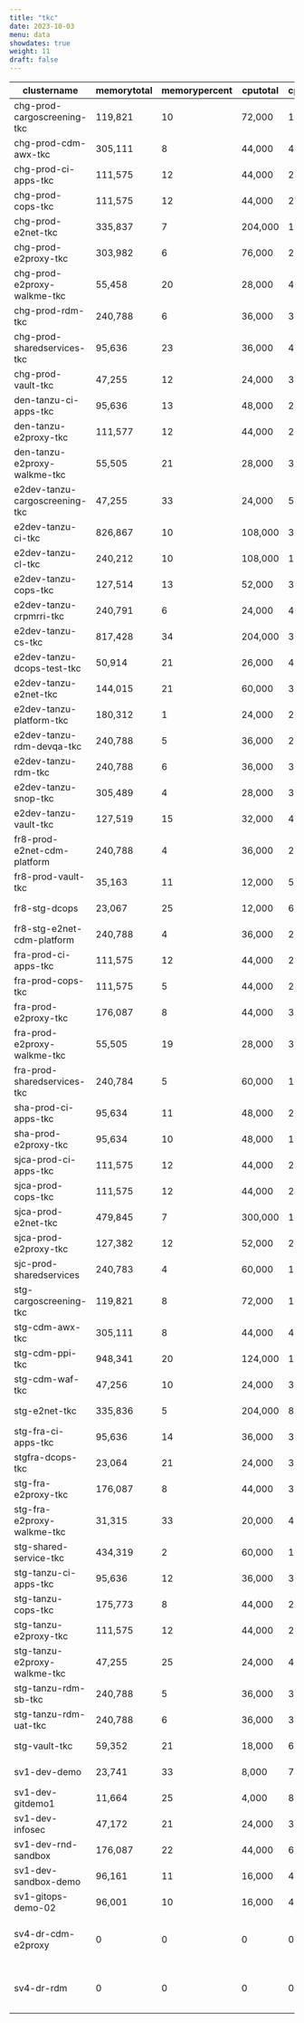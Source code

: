 ```yaml
---
title: "tkc"
date: 2023-10-03
menu: data
showdates: true
weight: 11
draft: false
---
```

<!--more-->
| clustername                    | memorytotal | memorypercent | cputotal | cpupercent | nodecount | health       | message                                           |
| ------------------------------ | ----------- | ------------- | -------- | ---------- | --------- | ------------ | ------------------------------------------------- |
| chg-prod-cargoscreening-tkc    |     119,821 |            10 |   72,000 |         15 |         6 | HEALTHY      | Cluster is healthy                                |
| chg-prod-cdm-awx-tkc           |     305,111 |             8 |   44,000 |         42 |         7 | HEALTHY      | Cluster is healthy                                |
| chg-prod-ci-apps-tkc           |     111,575 |            12 |   44,000 |         29 |         7 | HEALTHY      | Cluster is healthy                                |
| chg-prod-cops-tkc              |     111,575 |            12 |   44,000 |         29 |         7 | HEALTHY      | Cluster is healthy                                |
| chg-prod-e2net-tkc             |     335,837 |             7 |  204,000 |         11 |        15 | HEALTHY      | Cluster is healthy                                |
| chg-prod-e2proxy-tkc           |     303,982 |             6 |   76,000 |         24 |        11 | HEALTHY      | Cluster is healthy                                |
| chg-prod-e2proxy-walkme-tkc    |      55,458 |            20 |   28,000 |         41 |         5 | HEALTHY      | Cluster is healthy                                |
| chg-prod-rdm-tkc               |     240,788 |             6 |   36,000 |         33 |         6 | HEALTHY      | Cluster is healthy                                |
| chg-prod-sharedservices-tkc    |      95,636 |            23 |   36,000 |         49 |         6 | HEALTHY      | Cluster is healthy                                |
| chg-prod-vault-tkc             |      47,255 |            12 |   24,000 |         34 |         6 | HEALTHY      | Cluster is healthy                                |
| den-tanzu-ci-apps-tkc          |      95,636 |            13 |   48,000 |         24 |         6 | HEALTHY      | Cluster is healthy                                |
| den-tanzu-e2proxy-tkc          |     111,577 |            12 |   44,000 |         29 |         7 | HEALTHY      | Cluster is healthy                                |
| den-tanzu-e2proxy-walkme-tkc   |      55,505 |            21 |   28,000 |         38 |         5 | HEALTHY      | Cluster is healthy                                |
| e2dev-tanzu-cargoscreening-tkc |      47,255 |            33 |   24,000 |         53 |         6 | HEALTHY      | Cluster is healthy                                |
| e2dev-tanzu-ci-tkc             |     826,867 |            10 |  108,000 |         37 |         9 | HEALTHY      | Cluster is healthy                                |
| e2dev-tanzu-cl-tkc             |     240,212 |            10 |  108,000 |         16 |         9 | HEALTHY      | Cluster is healthy                                |
| e2dev-tanzu-cops-tkc           |     127,514 |            13 |   52,000 |         34 |         8 | HEALTHY      | Cluster is healthy                                |
| e2dev-tanzu-crpmrri-tkc        |     240,791 |             6 |   24,000 |         45 |         6 | HEALTHY      | Cluster is healthy                                |
| e2dev-tanzu-cs-tkc             |     817,428 |            34 |  204,000 |         31 |        27 | HEALTHY      | Cluster is healthy                                |
| e2dev-tanzu-dcops-test-tkc     |      50,914 |            21 |   26,000 |         45 |         8 | HEALTHY      | Cluster is healthy                                |
| e2dev-tanzu-e2net-tkc          |     144,015 |            21 |   60,000 |         33 |         6 | HEALTHY      | Cluster is healthy                                |
| e2dev-tanzu-platform-tkc       |     180,312 |             1 |   24,000 |         26 |         6 | HEALTHY      | Cluster is healthy                                |
| e2dev-tanzu-rdm-devqa-tkc      |     240,788 |             5 |   36,000 |         28 |         6 | HEALTHY      | Cluster is healthy                                |
| e2dev-tanzu-rdm-tkc            |     240,788 |             6 |   36,000 |         37 |         6 | HEALTHY      | Cluster is healthy                                |
| e2dev-tanzu-snop-tkc           |     305,489 |             4 |   28,000 |         37 |         5 | HEALTHY      | Cluster is healthy                                |
| e2dev-tanzu-vault-tkc          |     127,519 |            15 |   32,000 |         47 |         8 | HEALTHY      | Cluster is healthy                                |
| fr8-prod-e2net-cdm-platform    |     240,788 |             4 |   36,000 |         27 |         6 | HEALTHY      | Cluster is healthy                                |
| fr8-prod-vault-tkc             |      35,163 |            11 |   12,000 |         52 |         6 | HEALTHY      | Cluster is healthy                                |
| fr8-stg-dcops                  |      23,067 |            25 |   12,000 |         61 |         6 | HEALTHY      | Cluster is healthy                                |
| fr8-stg-e2net-cdm-platform     |     240,788 |             4 |   36,000 |         27 |         6 | HEALTHY      | Cluster is healthy                                |
| fra-prod-ci-apps-tkc           |     111,575 |            12 |   44,000 |         29 |         7 | HEALTHY      | Cluster is healthy                                |
| fra-prod-cops-tkc              |     111,575 |             5 |   44,000 |         21 |         7 | HEALTHY      | Cluster is healthy                                |
| fra-prod-e2proxy-tkc           |     176,087 |             8 |   44,000 |         33 |         7 | HEALTHY      | Cluster is healthy                                |
| fra-prod-e2proxy-walkme-tkc    |      55,505 |            19 |   28,000 |         35 |         5 | HEALTHY      | Cluster is healthy                                |
| fra-prod-sharedservices-tkc    |     240,784 |             5 |   60,000 |         19 |         6 | HEALTHY      | Cluster is healthy                                |
| sha-prod-ci-apps-tkc           |      95,634 |            11 |   48,000 |         20 |         6 | HEALTHY      | Cluster is healthy                                |
| sha-prod-e2proxy-tkc           |      95,634 |            10 |   48,000 |         19 |         6 | HEALTHY      | Cluster is healthy                                |
| sjca-prod-ci-apps-tkc          |     111,575 |            12 |   44,000 |         29 |         7 | HEALTHY      | Cluster is healthy                                |
| sjca-prod-cops-tkc             |     111,575 |            12 |   44,000 |         29 |         7 | HEALTHY      | Cluster is healthy                                |
| sjca-prod-e2net-tkc            |     479,845 |             7 |  300,000 |         10 |        21 | HEALTHY      | Cluster is healthy                                |
| sjca-prod-e2proxy-tkc          |     127,382 |            12 |   52,000 |         27 |         8 | HEALTHY      | Cluster is healthy                                |
| sjc-prod-sharedservices        |     240,783 |             4 |   60,000 |         16 |         6 | HEALTHY      | Cluster is healthy                                |
| stg-cargoscreening-tkc         |     119,821 |             8 |   72,000 |         12 |         6 | HEALTHY      | Cluster is healthy                                |
| stg-cdm-awx-tkc                |     305,111 |             8 |   44,000 |         42 |         7 | HEALTHY      | Cluster is healthy                                |
| stg-cdm-ppi-tkc                |     948,341 |            20 |  124,000 |         15 |        17 | HEALTHY      | Cluster is healthy                                |
| stg-cdm-waf-tkc                |      47,256 |            10 |   24,000 |         30 |         6 | HEALTHY      | Cluster is healthy                                |
| stg-e2net-tkc                  |     335,836 |             5 |  204,000 |          8 |        15 | HEALTHY      | Cluster is healthy                                |
| stg-fra-ci-apps-tkc            |      95,636 |            14 |   36,000 |         39 |         6 | HEALTHY      | Cluster is healthy                                |
| stgfra-dcops-tkc               |      23,064 |            21 |   24,000 |         30 |         6 | HEALTHY      | Cluster is healthy                                |
| stg-fra-e2proxy-tkc            |     176,087 |             8 |   44,000 |         34 |         7 | HEALTHY      | Cluster is healthy                                |
| stg-fra-e2proxy-walkme-tkc     |      31,315 |            33 |   20,000 |         49 |         5 | HEALTHY      | Cluster is healthy                                |
| stg-shared-service-tkc         |     434,319 |             2 |   60,000 |         19 |         6 | HEALTHY      | Cluster is healthy                                |
| stg-tanzu-ci-apps-tkc          |      95,636 |            12 |   36,000 |         32 |         6 | HEALTHY      | Cluster is healthy                                |
| stg-tanzu-cops-tkc             |     175,773 |             8 |   44,000 |         29 |         7 | HEALTHY      | Cluster is healthy                                |
| stg-tanzu-e2proxy-tkc          |     111,575 |            12 |   44,000 |         29 |         7 | HEALTHY      | Cluster is healthy                                |
| stg-tanzu-e2proxy-walkme-tkc   |      47,255 |            25 |   24,000 |         47 |         6 | HEALTHY      | Cluster is healthy                                |
| stg-tanzu-rdm-sb-tkc           |     240,788 |             5 |   36,000 |         33 |         6 | HEALTHY      | Cluster is healthy                                |
| stg-tanzu-rdm-uat-tkc          |     240,788 |             6 |   36,000 |         34 |         6 | HEALTHY      | Cluster is healthy                                |
| stg-vault-tkc                  |      59,352 |            21 |   18,000 |         65 |         6 | HEALTHY      | Cluster is healthy                                |
| sv1-dev-demo                   |      23,741 |            33 |    8,000 |         79 |         2 | HEALTHY      | Cluster is healthy                                |
| sv1-dev-gitdemo1               |      11,664 |            25 |    4,000 |         86 |         2 | HEALTHY      | Cluster is healthy                                |
| sv1-dev-infosec                |      47,172 |            21 |   24,000 |         38 |         6 | HEALTHY      | Cluster is healthy                                |
| sv1-dev-rnd-sandbox            |     176,087 |            22 |   44,000 |         60 |         7 | HEALTHY      | Cluster is healthy                                |
| sv1-dev-sandbox-demo           |      96,161 |            11 |   16,000 |         49 |         3 | HEALTHY      | Cluster is healthy                                |
| sv1-gitops-demo-02             |      96,001 |            10 |   16,000 |         41 |         3 | HEALTHY      | Cluster is healthy                                |
| sv4-dr-cdm-e2proxy             |           0 |             0 |        0 |          0 |         6 | DISCONNECTED | Disconnected. Last heartbeat 2023-09-23T17:58:36Z |
| sv4-dr-rdm                     |           0 |             0 |        0 |          0 |         6 | DISCONNECTED | Disconnected. Last heartbeat 2023-09-23T18:03:17Z |
